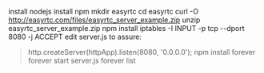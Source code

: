 install nodejs
install npm
mkdir easyrtc
cd easyrtc
curl -O http://easyrtc.com/files/easyrtc_server_example.zip
unzip easyrtc_server_example.zip
npm install
iptables -I INPUT -p tcp --dport 8080 -j ACCEPT
edit server.js to assure: 
> http.createServer(httpApp).listen(8080, '0.0.0.0');
npm install forever
forever start server.js
forever list